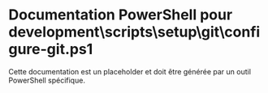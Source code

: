 # Documentation PowerShell pour development\scripts\setup\git\configure-git.ps1

Cette documentation est un placeholder et doit être générée par un outil PowerShell spécifique.
